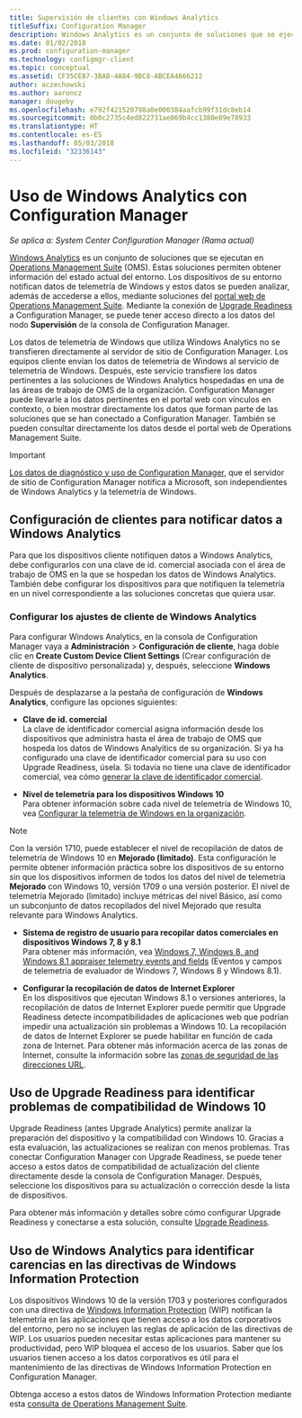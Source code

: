 ```yaml
---
title: Supervisión de clientes con Windows Analytics
titleSuffix: Configuration Manager
description: Windows Analytics es un conjunto de soluciones que se ejecutan en Operations Management Suite que permiten extraer información valiosa sobre el estado actual del entorno. Para ello, aprovecha los datos de telemetría de Windows que notifican los dispositivos de dicho entorno.
ms.date: 01/02/2018
ms.prod: configuration-manager
ms.technology: configmgr-client
ms.topic: conceptual
ms.assetid: CF35CE87-3BA8-4A84-9BC8-ABCEA4666212
author: aczechowski
ms.author: aaroncz
manager: dougeby
ms.openlocfilehash: e792f421520798a0e000384aafcb99f31dc8eb14
ms.sourcegitcommit: 0b0c2735c4ed822731ae069b4cc1380e89e78933
ms.translationtype: HT
ms.contentlocale: es-ES
ms.lasthandoff: 05/03/2018
ms.locfileid: "32336143"
---
```

# <a name="use-windows-analytics-with-configuration-manager"></a>Uso de Windows Analytics con Configuration Manager

*Se aplica a: System Center Configuration Manager (Rama actual)*

[Windows Analytics](https://www.microsoft.com/WindowsForBusiness/windows-analytics) es un conjunto de soluciones que se ejecutan en [Operations Management Suite](/azure/operations-management-suite/operations-management-suite-overview) (OMS). Estas soluciones permiten obtener información del estado actual del entorno. Los dispositivos de su entorno notifican datos de telemetría de Windows y estos datos se pueden analizar, además de accederse a ellos, mediante soluciones del [portal web de Operations Management Suite](https://mms.microsoft.com). Mediante la conexión de [Upgrade Readiness](/sccm/core/clients/manage/upgrade/upgrade-analytics) a Configuration Manager, se puede tener acceso directo a los datos del nodo **Supervisión** de la consola de Configuration Manager.

Los datos de telemetría de Windows que utiliza Windows Analytics no se transfieren directamente al servidor de sitio de Configuration Manager. Los equipos cliente envían los datos de telemetría de Windows al servicio de telemetría de Windows. Después, este servicio transfiere los datos pertinentes a las soluciones de Windows Analytics hospedadas en una de las áreas de trabajo de OMS de la organización. Configuration Manager puede llevarle a los datos pertinentes en el portal web con vínculos en contexto, o bien mostrar directamente los datos que forman parte de las soluciones que se han conectado a Configuration Manager. También se pueden consultar directamente los datos desde el portal web de Operations Management Suite.

>[!Important]
>[Los datos de diagnóstico y uso de Configuration Manager](../../plan-design/diagnostics/diagnostics-and-usage-data.md), que el servidor de sitio de Configuration Manager notifica a Microsoft, son independientes de Windows Analytics y la telemetría de Windows.

## <a name="configure-clients-to-report-data-to-windows-analytics"></a>Configuración de clientes para notificar datos a Windows Analytics

Para que los dispositivos cliente notifiquen datos a Windows Analytics, debe configurarlos con una clave de id. comercial asociada con el área de trabajo de OMS en la que se hospedan los datos de Windows Analytics. También debe configurar los dispositivos para que notifiquen la telemetría en un nivel correspondiente a las soluciones concretas que quiera usar. 

### <a name="configure-windows-analytics-client-settings"></a>Configurar los ajustes de cliente de Windows Analytics
Para configurar Windows Analytics, en la consola de Configuration Manager vaya a **Administración** > **Configuración de cliente**, haga doble clic en **Create Custom Device Client Settings** (Crear configuración de cliente de dispositivo personalizada) y, después, seleccione **Windows Analytics**.  

Después de desplazarse a la pestaña de configuración de **Windows Analytics**, configure las opciones siguientes:
  -  **Clave de id. comercial**  
La clave de identificador comercial asigna información desde los dispositivos que administra hasta el área de trabajo de OMS que hospeda los datos de Windows Analyitics de su organización. Si ya ha configurado una clave de identificador comercial para su uso con Upgrade Readiness, úsela. Si todavía no tiene una clave de identificador comercial, vea cómo [generar la clave de identificador comercial]( https://technet.microsoft.com/itpro/windows/deploy/upgrade-readiness-get-started#generate-your-commercial-id-key).

  -  **Nivel de telemetría para los dispositivos Windows 10**   
Para obtener información sobre cada nivel de telemetría de Windows 10, vea [Configurar la telemetría de Windows en la organización](https://technet.microsoft.com/itpro/windows/manage/configure-windows-telemetry-in-your-organization#telemetry-levels).

   > [!Note]
   > Con la versión 1710, puede establecer el nivel de recopilación de datos de telemetría de Windows 10 en **Mejorado (limitado)**. Esta configuración le permite obtener información práctica sobre los dispositivos de su entorno sin que los dispositivos informen de todos los datos del nivel de telemetría **Mejorado** con Windows 10, versión 1709 o una versión posterior. El nivel de telemetría Mejorado (limitado) incluye métricas del nivel Básico, así como un subconjunto de datos recopilados del nivel Mejorado que resulta relevante para Windows Analytics.


  -  **Sistema de registro de usuario para recopilar datos comerciales en dispositivos Windows 7, 8 y 8.1**   
Para obtener más información, vea [Windows 7, Windows 8, and Windows 8.1 appraiser telemetry events and fields](https://go.microsoft.com/fwlink/?LinkID=822965) (Eventos y campos de telemetría de evaluador de Windows 7, Windows 8 y Windows 8.1).

  -  **Configurar la recopilación de datos de Internet Explorer**  
En los dispositivos que ejecutan Windows 8.1 o versiones anteriores, la recopilación de datos de Internet Explorer puede permitir que Upgrade Readiness detecte incompatibilidades de aplicaciones web que podrían impedir una actualización sin problemas a Windows 10. La recopilación de datos de Internet Explorer se puede habilitar en función de cada zona de Internet. Para obtener más información acerca de las zonas de Internet, consulte la información sobre las [zonas de seguridad de las direcciones URL](https://msdn.microsoft.com/library/ms537183(v=vs.85).aspx).

## <a name="use-upgrade-readiness-to-identify-windows-10-compatibility-issues"></a>Uso de Upgrade Readiness para identificar problemas de compatibilidad de Windows 10

Upgrade Readiness (antes Upgrade Analytics) permite analizar la preparación del dispositivo y la compatibilidad con Windows 10. Gracias a esta evaluación, las actualizaciones se realizan con menos problemas. Tras conectar Configuration Manager con Upgrade Readiness, se puede tener acceso a estos datos de compatibilidad de actualización del cliente directamente desde la consola de Configuration Manager. Después, seleccione los dispositivos para su actualización o corrección desde la lista de dispositivos.

Para obtener más información y detalles sobre cómo configurar Upgrade Readiness y conectarse a esta solución, consulte [Upgrade Readiness](../../clients/manage/upgrade/upgrade-analytics.md).

## <a name="use-windows-analytics-to-identify-gaps-in-windows-information-protection-policies"></a>Uso de Windows Analytics para identificar carencias en las directivas de Windows Information Protection

Los dispositivos Windows 10 de la versión 1703 y posteriores configurados con una directiva de [Windows Information Protection](https://docs.microsoft.com/windows/threat-protection/windows-information-protection/protect-enterprise-data-using-wip) (WIP) notifican la telemetría en las aplicaciones que tienen acceso a los datos corporativos del entorno, pero no se incluyen las reglas de aplicación de las directivas de WIP. Los usuarios pueden necesitar estas aplicaciones para mantener su productividad, pero WIP bloquea el acceso de los usuarios. Saber que los usuarios tienen acceso a los datos corporativos es útil para el mantenimiento de las directivas de Windows Information Protection en Configuration Manager. 

Obtenga acceso a estos datos de Windows Information Protection mediante esta [consulta de Operations Management Suite](https://go.microsoft.com/fwlink/?linkid=849952).